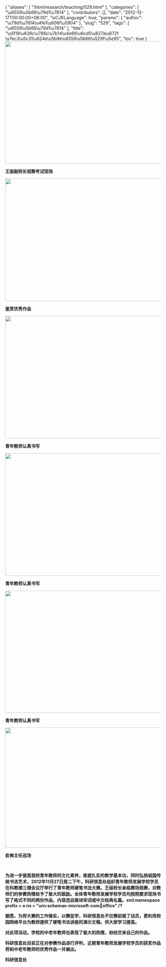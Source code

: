 {
    "aliases": [
        "/html/research/teaching/529.html"
    ],
    "categories": [
        "\u6559\u5b66\u79d1\u7814"
    ],
    "contributors": [],
    "date": "2012-12-17T00:00:00+08:00",
    "isCJKLanguage": true,
    "params": {
        "author": "\u79d1\u7814\u4fe1\u606f\u5904"
    },
    "slug": "529",
    "tags": [
        "\u6559\u5b66\u79d1\u7814"
    ],
    "title": "\u5f18\u626c\u786c\u7b14\u4e66\u6cd5\u827a\u672f \u7ec3\u5c31\u624e\u5b9e\u6559\u5b66\u529f\u5e95",
    "toc": true
}
**<img
    src="https://cdn.tfls.online/mirror/full/c4d19f6c78d0448c810bc62cbabe6575d4c78bf3.jpg"
    style="display:block;margin-left:auto;margin-right:auto;"
    decoding="async"
    fetchpriority="auto"
    loading="lazy"
    height="397"
    width="600"
/>**

**王丽副校长视察考试现场**

**<img
    src="https://cdn.tfls.online/mirror/full/17398e0c23fa1aacd4150fb22dbd81959aec5c68.jpg"
    style="display:block;margin-left:auto;margin-right:auto;"
    decoding="async"
    fetchpriority="auto"
    loading="lazy"
    height="397"
    width="600"
/>**

**鉴赏优秀作品**

**<img
    src="https://cdn.tfls.online/mirror/full/e3b8c145045ecc7eb625449d9ebc6fab2eee85ef.jpg"
    style="display:block;margin-left:auto;margin-right:auto;"
    decoding="async"
    fetchpriority="auto"
    loading="lazy"
    height="397"
    width="600"
/>**

**青年教师认真书写**

**<img
    src="https://cdn.tfls.online/mirror/full/f5963a75c1a7cb58c9724d3c7ee6136d4555aad7.jpg"
    style="display:block;margin-left:auto;margin-right:auto;"
    decoding="async"
    fetchpriority="auto"
    loading="lazy"
    height="397"
    width="600"
/>**

**青年教师认真书写**

**<img
    src="https://cdn.tfls.online/mirror/full/faa75a7593330c231e1b921b0e182e02d6438e91.jpg"
    style="display:block;margin-left:auto;margin-right:auto;"
    decoding="async"
    fetchpriority="auto"
    loading="lazy"
    height="396"
    width="600"
/>**

**青年教师认真书写**

**<img
    src="https://cdn.tfls.online/mirror/full/d51c2e0b06f9beaf2a51c6c74195466e4148eef9.jpg"
    style="display:block;margin-left:auto;margin-right:auto;"
    decoding="async"
    fetchpriority="auto"
    loading="lazy"
    height="389"
    width="600"
/>**

**俞爽主任巡场**

 

**为进一步提高我校青年教师的文化素养，练就扎实的教学基本功，同时弘扬祖国传统书法艺术，2012年11月27日周二下午，科研信息处组织青年教师发展学校学员在科教楼三楼会议厅举行了青年教师硬笔书法大赛。王丽校长亲临赛场观赛，对教师们的参赛热情给予了极大的鼓励。全体青年教师发展学校学员均按照要求现场书写了格式不同的两份作品，内容选自唐诗宋词或中文经典名篇。xml:namespace prefix = o ns = "urn:schemas-microsoft-com:office:office" /?**

**据悉，为将大赛的工作做实，以赛促学，科研信息处不仅赛前做了动员，更利用校园网络平台为教师提供了硬笔书法讲座的演示文稿，供大家学习提高。**

**对此项活动，学校的中老年教师也表现了极大的热情，纷纷交来自己的作品。**

**科研信息处目前正在对参赛作品进行评判，近期青年教师发展学校学员的获奖作品将和中老年教师的优秀作品一并展出。**

**科研信息处**

